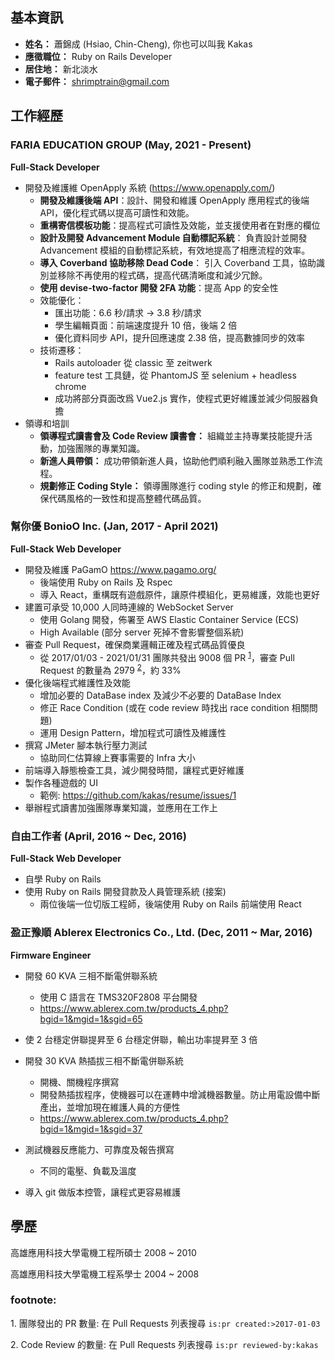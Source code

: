 ## 基本資訊

- **姓名：** 蕭錦成 (Hsiao, Chin-Cheng), 你也可以叫我 Kakas
- **應徵職位：** Ruby on Rails Developer
- **居住地：** 新北淡水
- **電子郵件：** shrimptrain@gmail.com

## 工作經歷

### FARIA EDUCATION GROUP (May,  2021 - Present)

**Full-Stack Developer**

- 開發及維護維 OpenApply 系統 (https://www.openapply.com/) 
  - **開發及維護後端 API**：設計、開發和維護 OpenApply 應用程式的後端 API，優化程式碼以提高可讀性和效能。
  - **重構寄信模板功能**：提高程式可讀性及效能，並支援使用者在對應的欄位
  - **設計及開發 Advancement Module 自動標記系統**： 負責設計並開發 Advancement 模組的自動標記系統，有效地提高了相應流程的效率。
  - **導入 Coverband 協助移除 Dead Code**： 引入 Coverband 工具，協助識別並移除不再使用的程式碼，提高代碼清晰度和減少冗餘。
  - **使用 devise-two-factor 開發 2FA 功能**：提高 App 的安全性
  - 效能優化：
    - 匯出功能：6.6 秒/請求 -> 3.8 秒/請求
    - 學生編輯頁面：前端速度提升 10 倍，後端 2 倍
    - 優化資料同步 API，提升回應速度 2.38 倍，提高數據同步的效率
  - 技術遷移：
    -  Rails autoloader 從 classic 至 zeitwerk
    - feature test 工具鏈，從 PhantomJS 至 selenium + headless chrome
    - 成功將部分頁面改爲 Vue2.js 實作，使程式更好維護並減少伺服器負擔
- 領導和培訓
  - **領導程式讀書會及 Code Review 讀書會：** 組織並主持專業技能提升活動，加強團隊的專業知識。
  - **新進人員帶領：** 成功帶領新進人員，協助他們順利融入團隊並熟悉工作流程。
  - **規劃修正 Coding Style：** 領導團隊進行 coding style 的修正和規劃，確保代碼風格的一致性和提高整體代碼品質。

### 幫你優 BonioO Inc. (Jan, 2017 - April 2021)

**Full-Stack Web Developer**

- 開發及維護 PaGamO https://www.pagamo.org/
   - 後端使用 Ruby on Rails 及 Rspec
   - 導入 React，重構既有遊戲原件，讓原件模組化，更易維護，效能也更好
- 建置可承受 10,000 人同時連線的 WebSocket Server
   - 使用 Golang 開發，佈署至 AWS Elastic Container Service (ECS)
   - High Available (部分 server 死掉不會影響整個系統)
- 審查 Pull Request，確保商業邏輯正確及程式碼品質優良
   -  從 2017/01/03 - 2021/01/31 團隊共發出 9008 個 PR <sup>[1](#foot-note-1)</sup>，審查 Pull Request 的數量為 2979 <sup>[2](#foot-note-2)</sup>，約 33%
- 優化後端程式維護性及效能
   - 增加必要的 DataBase index 及減少不必要的 DataBase Index
   - 修正 Race Condition (或在 code review 時找出 race condition 相關問題)
   - 運用 Design Pattern，增加程式可讀性及維護性
- 撰寫 JMeter 腳本執行壓力測試
   - 協助同仁估算線上賽事需要的 Infra 大小
- 前端導入靜態檢查工具，減少開發時間，讓程式更好維護
- 製作各種遊戲的 UI
   - 範例: https://github.com/kakas/resume/issues/1
- 舉辦程式讀書加強團隊專業知識，並應用在工作上

### 自由工作者 (April, 2016 ~ Dec, 2016)

**Full-Stack Web Developer**

- 自學 Ruby on Rails
- 使用 Ruby on Rails 開發貸款及人員管理系統 (接案)
  - 兩位後端一位切版工程師，後端使用 Ruby on Rails 前端使用 React


### 盈正豫順 Ablerex Electronics Co., Ltd. (Dec, 2011 ~ Mar, 2016)

**Firmware Engineer**

- 開發 60 KVA 三相不斷電併聯系統
   - 使用 C 語言在 TMS320F2808 平台開發
   - https://www.ablerex.com.tw/products_4.php?bgid=1&mgid=1&sgid=65
- 使 2 台穩定併聯提昇至 6 台穩定併聯，輸出功率提昇至 3 倍
- 開發 30 KVA 熱插拔三相不斷電併聯系統
   - 開機、關機程序撰寫
   - 開發熱插拔程序，使機器可以在運轉中增減機器數量。防止用電設備中斷產出，並增加現在維護人員的方便性
   - https://www.ablerex.com.tw/products_4.php?bgid=1&mgid=1&sgid=37
   
- 測試機器反應能力、可靠度及報告撰寫
   - 不同的電壓、負載及溫度
- 導入 git 做版本控管，讓程式更容易維護

## 學歷

高雄應用科技大學電機工程所碩士 2008 ~ 2010

高雄應用科技大學電機工程系學士 2004 ~ 2008

### footnote:

<a name="foot-note-1">1. 團隊發出的 PR 數量</a>: 在 Pull Requests 列表搜尋 `is:pr created:>2017-01-03`

<a name="foot-note-2">2. Code Review 的數量</a>: 在 Pull Requests 列表搜尋 `is:pr reviewed-by:kakas`
